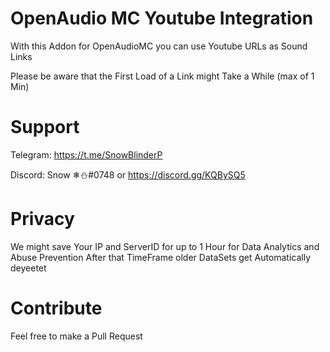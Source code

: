 # OpenAudio MC Youtube Integration

With this Addon for OpenAudioMC you can use Youtube URLs as Sound Links

Please be aware that the First Load of a Link might Take a While (max of 1 Min)

# Support

Telegram: https://t.me/SnowBlinderP

Discord: Snow ❄⛄#0748 or https://discord.gg/KQBySQ5

# Privacy

We might save Your IP and ServerID for up to 1 Hour for Data Analytics and Abuse Prevention
After that TimeFrame older DataSets get Automatically deyeetet

# Contribute

Feel free to make a Pull Request
